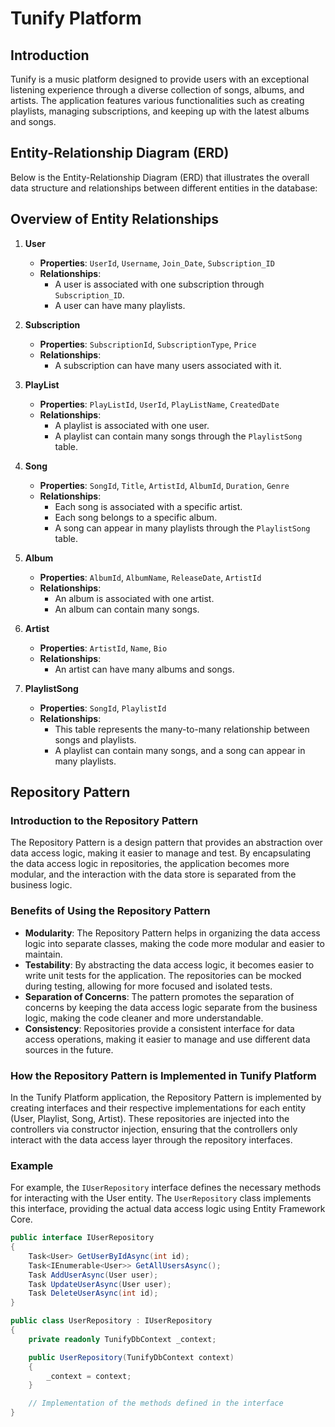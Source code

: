 # Tunify Platform

## Introduction

Tunify is a music platform designed to provide users with an exceptional listening experience through a diverse collection of songs, albums, and artists. The application features various functionalities such as creating playlists, managing subscriptions, and keeping up with the latest albums and songs.

## Entity-Relationship Diagram (ERD)

Below is the Entity-Relationship Diagram (ERD) that illustrates the overall data structure and relationships between different entities in the database:



## Overview of Entity Relationships

1. **User**
   - **Properties**: `UserId`, `Username`, `Join_Date`, `Subscription_ID`
   - **Relationships**:
     - A user is associated with one subscription through `Subscription_ID`.
     - A user can have many playlists.

2. **Subscription**
   - **Properties**: `SubscriptionId`, `SubscriptionType`, `Price`
   - **Relationships**:
     - A subscription can have many users associated with it.

3. **PlayList**
   - **Properties**: `PlayListId`, `UserId`, `PlayListName`, `CreatedDate`
   - **Relationships**:
     - A playlist is associated with one user.
     - A playlist can contain many songs through the `PlaylistSong` table.

4. **Song**
   - **Properties**: `SongId`, `Title`, `ArtistId`, `AlbumId`, `Duration`, `Genre`
   - **Relationships**:
     - Each song is associated with a specific artist.
     - Each song belongs to a specific album.
     - A song can appear in many playlists through the `PlaylistSong` table.

5. **Album**
   - **Properties**: `AlbumId`, `AlbumName`, `ReleaseDate`, `ArtistId`
   - **Relationships**:
     - An album is associated with one artist.
     - An album can contain many songs.

6. **Artist**
   - **Properties**: `ArtistId`, `Name`, `Bio`
   - **Relationships**:
     - An artist can have many albums and songs.

7. **PlaylistSong**
   - **Properties**: `SongId`, `PlaylistId`
   - **Relationships**:
     - This table represents the many-to-many relationship between songs and playlists.
     - A playlist can contain many songs, and a song can appear in many playlists.

## Repository Pattern

### Introduction to the Repository Pattern

The Repository Pattern is a design pattern that provides an abstraction over data access logic, making it easier to manage and test. By encapsulating the data access logic in repositories, the application becomes more modular, and the interaction with the data store is separated from the business logic.

### Benefits of Using the Repository Pattern

- **Modularity**: The Repository Pattern helps in organizing the data access logic into separate classes, making the code more modular and easier to maintain.
- **Testability**: By abstracting the data access logic, it becomes easier to write unit tests for the application. The repositories can be mocked during testing, allowing for more focused and isolated tests.
- **Separation of Concerns**: The pattern promotes the separation of concerns by keeping the data access logic separate from the business logic, making the code cleaner and more understandable.
- **Consistency**: Repositories provide a consistent interface for data access operations, making it easier to manage and use different data sources in the future.

### How the Repository Pattern is Implemented in Tunify Platform

In the Tunify Platform application, the Repository Pattern is implemented by creating interfaces and their respective implementations for each entity (User, Playlist, Song, Artist). These repositories are injected into the controllers via constructor injection, ensuring that the controllers only interact with the data access layer through the repository interfaces.

### Example

For example, the `IUserRepository` interface defines the necessary methods for interacting with the User entity. The `UserRepository` class implements this interface, providing the actual data access logic using Entity Framework Core.

```csharp
public interface IUserRepository
{
    Task<User> GetUserByIdAsync(int id);
    Task<IEnumerable<User>> GetAllUsersAsync();
    Task AddUserAsync(User user);
    Task UpdateUserAsync(User user);
    Task DeleteUserAsync(int id);
}

public class UserRepository : IUserRepository
{
    private readonly TunifyDbContext _context;

    public UserRepository(TunifyDbContext context)
    {
        _context = context;
    }

    // Implementation of the methods defined in the interface
}
